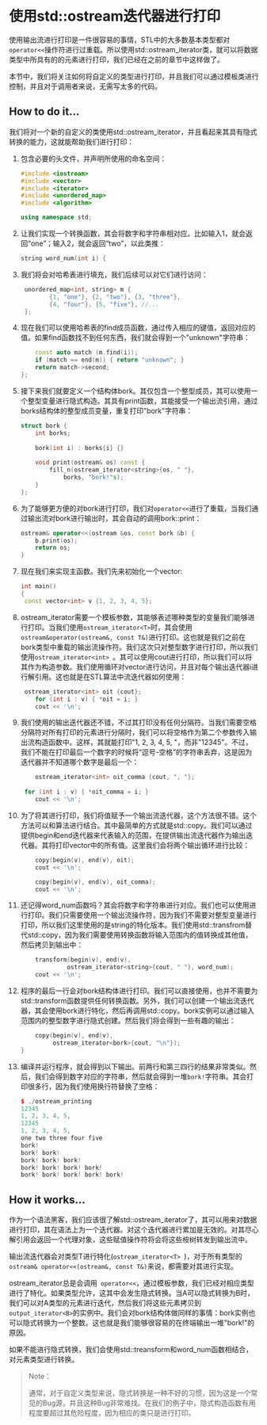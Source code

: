 # 使用std::ostream迭代器进行打印

使用输出流进行打印是一件很容易的事情，STL中的大多数基本类型都对`operator<<`操作符进行过重载。所以使用std::ostream_iterator类，就可以将数据类型中所具有的的元素进行打印，我们已经在之前的章节中这样做了。

本节中，我们将关注如何将自定义的类型进行打印，并且我们可以通过模板类进行控制，并且对于调用者来说，无需写太多的代码。

## How to do it...

我们将对一个新的自定义的类使用std::ostream_iterator，并且看起来其具有隐式转换的能力，这就能帮助我们进行打印：

1. 包含必要的头文件，并声明所使用的命名空间：

   ```c++
   #include <iostream>
   #include <vector>
   #include <iterator>
   #include <unordered_map>
   #include <algorithm>
   
   using namespace std;
   ```

2. 让我们实现一个转换函数，其会将数字和字符串相对应。比如输入1，就会返回“one”；输入2，就会返回“two”，以此类推：

   ```c++
   string word_num(int i) {
   ```

3. 我们将会对哈希表进行填充，我们后续可以对它们进行访问：

   ```c++
   	unordered_map<int, string> m {
           {1, "one"}, {2, "two"}, {3, "three"},
           {4, "four"}, {5, "five"}, //...
   	};
   ```

4. 现在我们可以使用哈希表的find成员函数，通过传入相应的键值，返回对应的值。如果find函数找不到任何东西，我们就会得到一个"unknown"字符串：

   ```c++
       const auto match (m.find(i));
       if (match == end(m)) { return "unknown"; }
       return match->second;
   }; 
   ```

5. 接下来我们就要定义一个结构体bork。其仅包含一个整型成员，其可以使用一个整型变量进行隐式构造。其具有print函数，其能接受一个输出流引用，通过borks结构体的整型成员变量，重复打印"bork"字符串：

   ```c++
   struct bork {
       int borks;
       
       bork(int i) : borks{i} {}
       
       void print(ostream& os) const {
           fill_n(ostream_iterator<string>{os, " "},
           	   borks, "bork!"s);
       }
   };
   ```

6. 为了能够更方便的对bork进行打印，我们对`operator<<`进行了重载，当我们通过输出流对bork进行输出时，其会自动的调用bork::print：

   ```c++
   ostream& operator<<(ostream &os, const bork &b) {
       b.print(os);
       return os;
   }
   ```

7. 现在我们来实现主函数。我们先来初始化一个vector:

   ```c++
   int main()
   {
   	const vector<int> v {1, 2, 3, 4, 5};
   ```

8. ostream_iterator需要一个模板参数，其能够表述哪种类型的变量我们能够进行打印。当我们使用`ostream_iterator<T>`时，其会使用` ostream&operator(ostream&, const T&)`进行打印。这也就是我们之前在bork类型中重载的输出流操作符。我们这次只对整型数字进行打印，所以我们使用`ostream_iterator<int> `。其可以使用cout进行打印，所以我们可以将其作为构造参数。我们使用循环对vector进行访问，并且对每个输出迭代器i进行解引用。这也就是在STL算法中流迭代器如何使用：

   ```c++
   	ostream_iterator<int> oit {cout};
       for (int i : v) { *oit = i; }
       cout << '\n';
   ```

9. 我们使用的输出迭代器还不错，不过其打印没有任何分隔符。当我们需要空格分隔符对所有打印的元素进行分隔时，我们可以将空格作为第二个参数传入输出流构造函数中。这样，其就能打印"1, 2, 3, 4, 5, "，而非"12345"。不过，我们不能在打印最后一个数字的时候将“逗号-空格”的字符串丢弃，这是因为迭代器并不知道哪个数字是最后一个：

   ```c++
       ostream_iterator<int> oit_comma {cout, ", "};
       
   	for (int i : v) { *oit_comma = i; }
       cout << '\n';
   ```

10. 为了将其进行打印，我们将值赋予一个输出流迭代器，这个方法很不错。这个方法可以和算法进行结合。其中最简单的方式就是std::copy。我们可以通过提供begin和end迭代器来代表输入的范围，在提供输出流迭代器作为输出迭代器。其将打印vector中的所有值。这里我们会将两个输出循环进行比较：

    ```c++
    	copy(begin(v), end(v), oit);
    	cout << '\n';
    
    	copy(begin(v), end(v), oit_comma);
    	cout << '\n';
    ```

11. 还记得word_num函数吗？其会将数字和字符串进行对应。我们也可以使用进行打印。我们只需要使用一个输出流操作符，因为我们不需要对整型变量进行打印，所以我们这里使用的是string的特化版本。我们使用std::transfrom替代std::copy，因为我们需要使用转换函数将输入范围内的值转换成其他值，然后拷贝到输出中：

    ```c++
        transform(begin(v), end(v),
        		 ostream_iterator<string>{cout, " "}, word_num);
        cout << '\n';
    ```

12. 程序的最后一行会对bork结构体进行打印。我们可以直接使用，也并不需要为std::transform函数提供任何转换函数。另外，我们可以创建一个输出流迭代器，其会使用bork进行特化，然后再调用std::copy。bork实例可以通过输入范围内的整型数字进行隐式创建。然后我们将会得到一些有趣的输出：

    ```c++
        copy(begin(v), end(v),
        	 ostream_iterator<bork>{cout, "\n"});
    }
    ```

13. 编译并运行程序，就会得到以下输出。前两行和第三四行的结果非常类似。然后，我们会得到数字对应的字符串，然后就会得到一堆`bork!`字符串。其会打印很多行，因为我们使用换行符替换了空格：

    ```c++
    $ ./ostream_printing
    12345
    1, 2, 3, 4, 5,
    12345
    1, 2, 3, 4, 5,
    one two three four five
    bork!
    bork! bork!
    bork! bork! bork!
    bork! bork! bork! bork!
    bork! bork! bork! bork! bork!
    ```

## How it works...

作为一个语法黑客，我们应该很了解std::ostream_iterator了，其可以用来对数据进行打印，其在语法上为一个迭代器。对这个迭代器进行累加是无效的。对其尽心解引用会返回一个代理对象，这些赋值操作符将会将这些桉树转发到输出流中。

输出流迭代器会对类型T进行特化(`ostream_iterator<T> `)，对于所有类型的` ostream& operator<<(ostream&, const T&)`来说，都需要对其进行实现。

ostream_iterator总是会调用` operator<<`，通过模板参数，我们已经对相应类型进行了特化。如果类型允许，这其中会发生隐式转换。当A可以隐式转换为B时，我们可以对A类型的元素进行迭代，然后我们将这些元素拷贝到` output_iterator<B>`的实例中。我们会对bork结构体做同样的事情：bork实例也可以隐式转换为一个整数。这也就是我们能够很容易的在终端输出一堆"bork!"的原因。

如果不能进行隐式转换，我们会使用std::treansform和word_num函数相结合，对元素类型进行转换。

> Note：
>
> 通常，对于自定义类型来说，隐式转换是一种不好的习惯，因为这是一个常见的Bug源，并且这种Bug非常难找。在我们的例子中，隐式构造函数有用程度要超过其危险程度，因为相应的类只是进行打印。